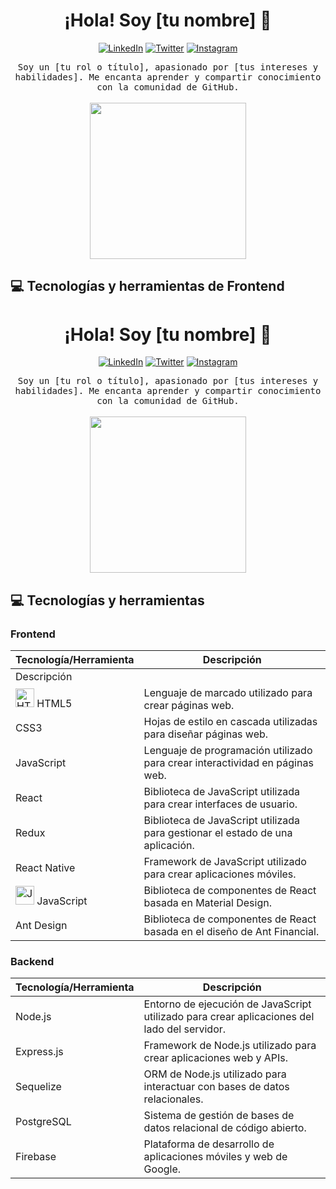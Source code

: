 <h1 align="center">¡Hola! Soy [tu nombre] 👋</h1>

<p align="center">
  <a href="https://www.linkedin.com/in/[tu-nombre-de-usuario-linkedin]/"><img alt="LinkedIn" src="https://img.shields.io/badge/LinkedIn-[tu-nombre-de-usuario-linkedin]-blue?style=flat-square&logo=linkedin"></a>
  <a href="https://twitter.com/[tu-nombre-de-usuario-twitter]/"><img alt="Twitter" src="https://img.shields.io/badge/Twitter-[tu-nombre-de-usuario-twitter]-blue?style=flat-square&logo=twitter"></a>
  <a href="https://www.instagram.com/[tu-nombre-de-usuario-instagram]/"><img alt="Instagram" src="https://img.shields.io/badge/Instagram-[tu-nombre-de-usuario-instagram]-purple?style=flat-square&logo=instagram"></a>
</p>

<p align="center">
  <samp>Soy un [tu rol o título], apasionado por [tus intereses y habilidades]. Me encanta aprender y compartir conocimiento con la comunidad de GitHub.</samp>
  <br><br>
  <img src="https://media.giphy.com/media/3oEduUyCGbZf5kc5yY/giphy.gif" width="250"/>
</p>

## 💻 Tecnologías y herramientas de Frontend

<h1 align="center">¡Hola! Soy [tu nombre] 👋</h1>

<p align="center">
  <a href="https://www.linkedin.com/in/[tu-nombre-de-usuario-linkedin]/"><img alt="LinkedIn" src="https://img.shields.io/badge/LinkedIn-[tu-nombre-de-usuario-linkedin]-blue?style=flat-square&logo=linkedin"></a>
  <a href="https://twitter.com/[tu-nombre-de-usuario-twitter]/"><img alt="Twitter" src="https://img.shields.io/badge/Twitter-[tu-nombre-de-usuario-twitter]-blue?style=flat-square&logo=twitter"></a>
  <a href="https://www.instagram.com/[tu-nombre-de-usuario-instagram]/"><img alt="Instagram" src="https://img.shields.io/badge/Instagram-[tu-nombre-de-usuario-instagram]-purple?style=flat-square&logo=instagram"></a>
</p>

<p align="center">
  <samp>Soy un [tu rol o título], apasionado por [tus intereses y habilidades]. Me encanta aprender y compartir conocimiento con la comunidad de GitHub.</samp>
  <br><br>
  <img src="https://media.giphy.com/media/3oEduUyCGbZf5kc5yY/giphy.gif" width="250"/>
</p>

## 💻 Tecnologías y herramientas

### Frontend

| Tecnología/Herramienta | Descripción |
| --- | --- |
| 	Descripción
<img src="https://cdn.icon-icons.com/icons2/2108/PNG/512/html_icon_130900.png" width="30" alt="HTML5"> HTML5 | Lenguaje de marcado utilizado para crear páginas web. |
| CSS3 | Hojas de estilo en cascada utilizadas para diseñar páginas web. |
| JavaScript | Lenguaje de programación utilizado para crear interactividad en páginas web. |
| React | Biblioteca de JavaScript utilizada para crear interfaces de usuario. |
| Redux | Biblioteca de JavaScript utilizada para gestionar el estado de una aplicación. |
| React Native | Framework de JavaScript utilizado para crear aplicaciones móviles. |
| <img src="https://cdn.icon-icons.com/icons2/2107/PNG/512/file_type_js_official_icon_130509.png" width="30" alt="JavaScript"> JavaScript | Biblioteca de componentes de React basada en Material Design. |
| Ant Design | Biblioteca de componentes de React basada en el diseño de Ant Financial. |

### Backend

| Tecnología/Herramienta | Descripción |
| --- | --- |
| Node.js | Entorno de ejecución de JavaScript utilizado para crear aplicaciones del lado del servidor. |
| Express.js | Framework de Node.js utilizado para crear aplicaciones web y APIs. |
| Sequelize | ORM de Node.js utilizado para interactuar con bases de datos relacionales. |
| PostgreSQL | Sistema de gestión de bases de datos relacional de código abierto. |
| Firebase | Plataforma de desarrollo de aplicaciones móviles y web de Google. |



<!--
**Leancba/Leancba** is a ✨ _special_ ✨ repository because its `README.md` (this file) appears on your GitHub profile.

Here are some ideas to get you started:

- 🔭 I’m currently working on ...
- 🌱 I’m currently learning ...
- 👯 I’m looking to collaborate on ...
- 🤔 I’m looking for help with ...
- 💬 Ask me about ...
- 📫 How to reach me: ...
- 😄 Pronouns: ...
- ⚡ Fun fact: ...
-->
